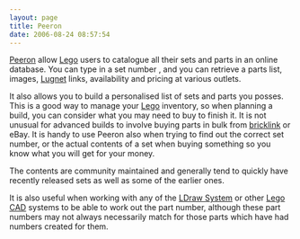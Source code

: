 ```yaml
---
layout: page
title: Peeron
date: 2006-08-24 08:57:54
---
```

[Peeron](http://www.peeron.com) allow [Lego](/wiki/lego.html "The best known construction toy") users to catalogue all their sets and parts in an online database. You can type in a set number , and you can retrieve a parts list, images, [Lugnet](/wiki/lugnet.html "Lego Users Group Network") links, availability and pricing at various outlets.

It also allows you to build a personalised list of sets and parts you posses. This is a good way to manage your [Lego](/wiki/lego.html "The best known construction toy") inventory, so when planning a build, you can consider what you may need to buy to finish it. It is not unusual for advanced builds to involve buying parts in bulk from [bricklink](/wiki/bricklink.html "Lego Trading Commnity") or eBay. It is handy to use Peeron also when trying to find out the correct set number, or the actual contents of a set when buying something so you know what you will get for your money.

The contents are community maintained and generally tend to quickly have recently released sets as well as some of the earlier ones.

It is also useful when working with any of the [LDraw System](/wiki/ldraw_system.html "The primary system for CAD representation of Lego parts") or other [Lego](/wiki/lego.html "The best known construction toy") [CAD](/wiki/cad.html "Computer Aided Design") systems to be able to work out the part number, although these part numbers may not always necessarily match for those parts which have had numbers created for them.
